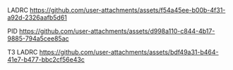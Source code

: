 LADRC
https://github.com/user-attachments/assets/f54a45ee-b00b-4f31-a92d-2326aafb5d61

PID
https://github.com/user-attachments/assets/d998a110-c844-4b17-9885-794a5cee85ac

T3 LADRC
https://github.com/user-attachments/assets/bdf49a31-b464-41e7-b477-bbc2cf56e43c
